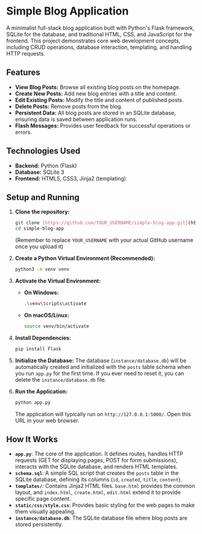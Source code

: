 # Simple Blog Application

A minimalist full-stack blog application built with Python's Flask framework, SQLite for the database, and traditional HTML, CSS, and JavaScript for the frontend. This project demonstrates core web development concepts, including CRUD operations, database interaction, templating, and handling HTTP requests.

## Features

-   **View Blog Posts:** Browse all existing blog posts on the homepage.
-   **Create New Posts:** Add new blog entries with a title and content.
-   **Edit Existing Posts:** Modify the title and content of published posts.
-   **Delete Posts:** Remove posts from the blog.
-   **Persistent Data:** All blog posts are stored in an SQLite database, ensuring data is saved between application runs.
-   **Flash Messages:** Provides user feedback for successful operations or errors.

## Technologies Used

-   **Backend:** Python (Flask)
-   **Database:** SQLite 3
-   **Frontend:** HTML5, CSS3, Jinja2 (templating)



## Setup and Running

1.  **Clone the repository:**
    ```bash
    git clone [https://github.com/YOUR_USERNAME/simple-blog-app.git](https://github.com/YOUR_USERNAME/simple-blog-app.git)
    cd simple-blog-app
    ```
    (Remember to replace `YOUR_USERNAME` with your actual GitHub username once you upload it)

2.  **Create a Python Virtual Environment (Recommended):**
    ```bash
    python3 -m venv venv
    ```

3.  **Activate the Virtual Environment:**
    * **On Windows:**
        ```bash
        .\venv\Scripts\activate
        ```
    * **On macOS/Linux:**
        ```bash
        source venv/bin/activate
        ```

4.  **Install Dependencies:**
    ```bash
    pip install Flask
    ```

5.  **Initialize the Database:**
    The database (`instance/database.db`) will be automatically created and initialized with the `posts` table schema when you run `app.py` for the first time. If you ever need to reset it, you can delete the `instance/database.db` file.

6.  **Run the Application:**
    ```bash
    python app.py
    ```
    The application will typically run on `http://127.0.0.1:5000/`. Open this URL in your web browser.

## How It Works

-   **`app.py`**: The core of the application. It defines routes, handles HTTP requests (GET for displaying pages, POST for form submissions), interacts with the SQLite database, and renders HTML templates.
-   **`schema.sql`**: A simple SQL script that creates the `posts` table in the SQLite database, defining its columns (`id`, `created`, `title`, `content`).
-   **`templates/`**: Contains Jinja2 HTML files. `base.html` provides the common layout, and `index.html`, `create.html`, `edit.html` extend it to provide specific page content.
-   **`static/css/style.css`**: Provides basic styling for the web pages to make them visually appealing.
-   **`instance/database.db`**: The SQLite database file where blog posts are stored persistently.

